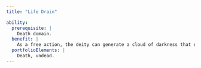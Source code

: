 ```yaml
---
title: "Life Drain"

ability:
  prerequisite: |
    Death domain.
  benefit: |
    As a free action, the deity can generate a cloud of darkness that rises from its body in a spread with a radius of 10 feet per divine rank and 10 feet high. The cloud blocks sight as a _deeper darkness_ spell does, except that it cannot be countered by light effects (other than those cast by deities of higher rank). Living creatures must make Will saves (DC 10 + the deity's Charisma modifier + the deity's divine rank) or die. Even with a successful save, living creatures still gain two negative levels (the save DC to remove the negative levels is the same as the first Will save). A single creature can be drained by the cloud only once per day, but the cloud's darkness remains effective.
  portfolioElements: |
    Death, undead.
---
```

